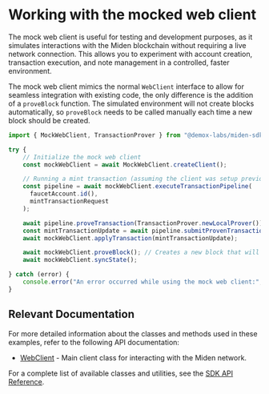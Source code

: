 # Working with the mocked web client

The mock web client is useful for testing and development purposes, as it simulates interactions with the Miden blockchain without requiring a live network connection. This allows you to experiment with account creation, transaction execution, and note management in a controlled, faster environment.

The mock web client mimics the normal `WebClient` interface to allow for seamless integration with existing code, the only difference is the addition of a `proveBlock` function. The simulated environment will not create blocks automatically, so `proveBlock` needs to be called manually each time a new block should be created.

```typescript
import { MockWebClient, TransactionProver } from "@demox-labs/miden-sdk";

try {
    // Initialize the mock web client
    const mockWebClient = await MockWebClient.createClient();

    // Running a mint transaction (assuming the client was setup previously)
    const pipeline = await mockWebClient.executeTransactionPipeline(
      faucetAccount.id(),
      mintTransactionRequest
    );

    await pipeline.proveTransaction(TransactionProver.newLocalProver());
    const mintTransactionUpdate = await pipeline.submitProvenTransaction();
    await mockWebClient.applyTransaction(mintTransactionUpdate);

    await mockWebClient.proveBlock(); // Creates a new block that will include the submitted transaction
    await mockWebClient.syncState();

} catch (error) {
    console.error("An error occurred while using the mock web client:", error.message);
}
```

## Relevant Documentation

For more detailed information about the classes and methods used in these examples, refer to the following API documentation:

- [WebClient](docs/src/web-client/api/classes/WebClient.md) - Main client class for interacting with the Miden network.

For a complete list of available classes and utilities, see the [SDK API Reference](docs/src/web-client/api/README.md).
